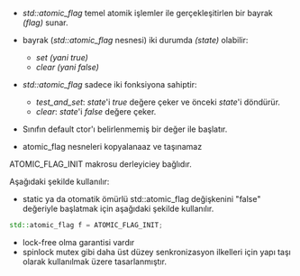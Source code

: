 + _std::atomic_flag_ temel atomik işlemler ile gerçekleşitirlen bir bayrak _(flag)_ sunar.
+ bayrak (_std::atomic_flag_ nesnesi) iki durumda _(state)_ olabilir:
	+ _set (yani true)_
	+ _clear (yani false)_

+ _std::atomic_flag_ sadece iki fonksiyona sahiptir:
	+ _test_and_set_: _state_'i _true_ değere çeker ve önceki _state_'i döndürür.
	+ _clear_: _state_'i _false_ değere çeker.

+ Sınıfın default ctor'ı belirlenmemiş bir değer ile başlatır.
+ atomic_flag nesneleri kopyalanaaz ve taşınamaz


ATOMIC_FLAG_INIT makrosu derleyiciey bağlıdır.

Aşağıdaki şekilde kullanılır:
+ static ya da otomatik ömürlü std::atomic_flag değişkenini "false" değeriyle başlatmak için aşağıdaki şekilde kullanılır.
```cpp
std::atomic_flag f = ATOMIC_FLAG_INIT;
```

+ lock-free olma garantisi vardır
+ spinlock mutex gibi daha üst düzey senkronizasyon ilkelleri için yapı taşı olarak kullanılmak üzere tasarlanmıştır.

